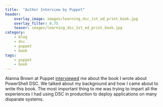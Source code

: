 ```yaml
---
title:  "Author Interview by Puppet"
header:
    overlay_image: images/learning_dsc_1st_ed_print_book.jpg
    overlay_filter: 0.75
    teaser: images/learning_dsc_1st_ed_print_book.jpg
category:
    - blog
    - dsc
    - puppet
    - book
tags:
    - puppet
    - book
---
```


Alanna Brown at Puppet [interviewed](https://puppetlabs.com/blog/james-pogran-learning-powershell-dsc) me about the book I wrote about PowerShell DSC. We talked about my background and how I came about to write this book. The most important thing to me was trying to impart all the experiences I had using DSC in production to deploy applications on many disparate systems.
